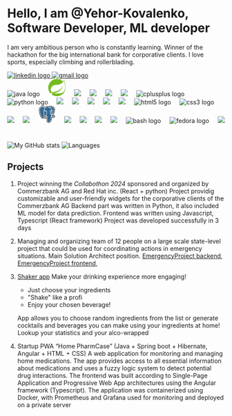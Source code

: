 # Hello, I am @Yehor-Kovalenko, Software Developer, ML developer

I am very ambitious person who is constantly learning. 
Winner of the hackathon for the big international bank for corporative clients.
I love sports, especially climbing and rollerblading.
<div align="left">
	<a href="https://www.linkedin.com/in/yehor-kovalenko-3b02372b7/" target="_blank">
    		<img src="https://img.shields.io/static/v1?message=LinkedIn&logo=linkedin&label=&color=0077B5&logoColor=white&labelColor=&style=for-the-badge" height="25" alt="linkedin logo"  />
  	</a>
  	<a href="ka.egor.ka@gmail.com" target="_blank">
    		<img src="https://img.shields.io/static/v1?message=Gmail&logo=gmail&label=&color=D14836&logoColor=white&labelColor=&style=for-the-badge" height="25" alt="gmail logo"  />
 	 </a>
<div>
<div align="left">
  <img src="https://cdn.jsdelivr.net/gh/devicons/devicon/icons/java/java-original.svg" height="40" alt="java logo"  />
  <img width="12" />
  <img src="https://github.com/devicons/devicon/blob/v2.16.0/icons/spring/spring-original.svg" height="40" alt="spring logo" />
  <img width="12" />	
  <img src="https://cdn.jsdelivr.net/gh/devicons/devicon@latest/icons/android/android-original-wordmark.svg" height="40" />
<img width="12" />	
  <img src="https://cdn.jsdelivr.net/gh/devicons/devicon@latest/icons/junit/junit-plain-wordmark.svg" height="40" />
<img width="12" />	
  <img src="https://cdn.jsdelivr.net/gh/devicons/devicon@latest/icons/hibernate/hibernate-original-wordmark.svg" height="40" />
<img width="12" />	
  <img src="https://cdn.jsdelivr.net/gh/devicons/devicon@latest/icons/unifiedmodelinglanguage/unifiedmodelinglanguage-original.svg" height="40" />
<img width="12" />	
  <img src="https://cdn.jsdelivr.net/gh/devicons/devicon/icons/cplusplus/cplusplus-original.svg" height="40" alt="cplusplus logo"  />
  <img width="12" />     
  <img src="https://cdn.jsdelivr.net/gh/devicons/devicon/icons/python/python-original.svg" height="40" alt="python logo"  />
  <img width="12" />
            <img src="https://cdn.jsdelivr.net/gh/devicons/devicon@latest/icons/pandas/pandas-original-wordmark.svg" height="40" />  
	<img width="12" />
            <img src="https://cdn.jsdelivr.net/gh/devicons/devicon@latest/icons/jupyter/jupyter-original-wordmark.svg" height="40" />
	<img width="12" />
            <img src="https://cdn.jsdelivr.net/gh/devicons/devicon@latest/icons/pytorch/pytorch-original-wordmark.svg" height="40" />
	<img width="12" />
            <img src="https://cdn.jsdelivr.net/gh/devicons/devicon@latest/icons/javascript/javascript-original.svg" height="40" />
	<img width="12" />
            <img src="https://cdn.jsdelivr.net/gh/devicons/devicon@latest/icons/react/react-original-wordmark.svg" height="40" />
	<img width="12" />
	    <img src="https://cdn.jsdelivr.net/gh/devicons/devicon/icons/html5/html5-original.svg" height="40" alt="html5 logo"  />
  <img width="12" />
  <img src="https://cdn.jsdelivr.net/gh/devicons/devicon/icons/css3/css3-original.svg" height="40" alt="css3 logo"  />   
	<img width="12" />
            <img src="https://cdn.jsdelivr.net/gh/devicons/devicon@latest/icons/angular/angular-original.svg" height="40" />
	<img width="12" />
            <img src="https://cdn.jsdelivr.net/gh/devicons/devicon@latest/icons/csharp/csharp-original.svg" height="40" />
	<img width="12" />
  <img src="https://github.com/devicons/devicon/blob/v2.16.0/icons/postgresql/postgresql-original.svg" height="40" alt="postgres logo"  />
  <img width="12" />
            <img src="https://cdn.jsdelivr.net/gh/devicons/devicon@latest/icons/microsoftsqlserver/microsoftsqlserver-original-wordmark.svg" height="40" />  
	<img width="12" />
            <img src="https://cdn.jsdelivr.net/gh/devicons/devicon@latest/icons/grafana/grafana-original-wordmark.svg" height="40" />
	<img width="12" />
            <img src="https://cdn.jsdelivr.net/gh/devicons/devicon@latest/icons/docker/docker-plain-wordmark.svg" height="40" />
	<img width="12" />
            <img src="https://cdn.jsdelivr.net/gh/devicons/devicon@latest/icons/amazonwebservices/amazonwebservices-original-wordmark.svg" height="40" />
	<img width="12" />
  <img src="https://cdn.jsdelivr.net/gh/devicons/devicon/icons/bash/bash-original.svg" height="40" alt="bash logo"  />
  <img width="12" />
  <img src="https://cdn.jsdelivr.net/gh/devicons/devicon/icons/fedora/fedora-original.svg" height="40" alt="fedora logo"  />
  <img width="12" />
  <img src="https://cdn.jsdelivr.net/gh/devicons/devicon@latest/icons/debian/debian-original-wordmark.svg" height="40" />
  <img width="12" />
</div>

###
![My GitHub stats](https://github-readme-stats.vercel.app/api?username=Yehor-Kovalenko&show_icons=true&theme=transparent)
![Languages](https://github-readme-stats.vercel.app/api/top-langs?username=Yehor-Kovalenko&locale=en&hide_title=false&layout=compact&card_width=320&langs_count=10&theme=dracula&hide_border=false&order=2)
  
## Projects
1. Project winning the _Collabothon 2024_ sponsored and organized by Commerzbank AG and Red Hat inc. (React + python)
	Project providig customizable and user-friendly widgets for the corporative clients of the Commerzbank AG
 	Backend part was written in Python, it also included ML model for data prediction. Frontend was written using Javascript, Typescript (React framework)
  	Project was developed successfully in 3 days
2. Managing and organizing team of 12 people on a large scale state-level project that could be used for coordinating actions in emergency situations. Main Solution Architect position. [EmergencyProject backend](https://github.com/Yehor-Kovalenko/EmergencyProject), [EmergencyProject frontend](https://github.com/Yehor-Kovalenko/EmergencyProject_frontend),
6. [Shaker app](https://www.amazon.com/gp/product/B0DTQC3XLF)
   Make your drinking experience more engaging!
	- Just choose your ingredients
	- "Shake" like a profi
	- Enjoy your chosen beverage!

	App allows you to choose random ingredients from the list or generate cocktails and beverages you can make using your ingredients at home!
	Lookup your statistics and your alco-wrapped 
7. Startup PWA “Home PharmCase” (Java + Spring boot + Hibernate, Angular + HTML + CSS)
	A web application for monitoring and managing home medications. 
	The app provides access to all essential information about medications and uses a fuzzy logic system to detect potential drug interactions. The frontend was built 	according to Single-Page Application and Progressive Web App architectures using the Angular framework (Typescript).
	The application was containerized using Docker, with Prometheus and Grafana used for monitoring and deployed on a private server
